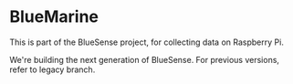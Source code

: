 # BlueMarine

This is part of the BlueSense project, for collecting data
on Raspberry Pi.

We're building the next generation of BlueSense. For previous
versions, refer to legacy branch.
